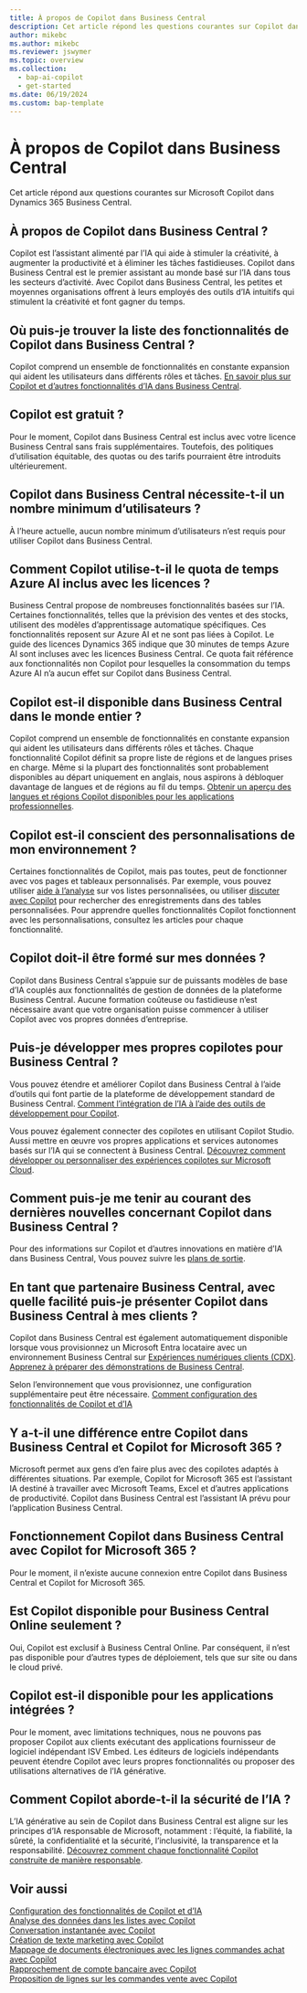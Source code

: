 ```yaml
---
title: À propos de Copilot dans Business Central
description: Cet article répond les questions courantes sur Copilot dans Business Central.
author: mikebc
ms.author: mikebc
ms.reviewer: jswymer
ms.topic: overview
ms.collection:
  - bap-ai-copilot
  - get-started
ms.date: 06/19/2024
ms.custom: bap-template
---
```


# À propos de Copilot dans Business Central

Cet article répond aux questions courantes sur Microsoft Copilot dans Dynamics 365 Business Central.

## À propos de Copilot dans Business Central ?

Copilot est l’assistant alimenté par l’IA qui aide à stimuler la créativité, à augmenter la productivité et à éliminer les tâches fastidieuses. Copilot dans Business Central est le premier assistant au monde basé sur l’IA dans tous les secteurs d’activité. Avec Copilot dans Business Central, les petites et moyennes organisations offrent à leurs employés des outils d’IA intuitifs qui stimulent la créativité et font gagner du temps.

## Où puis-je trouver la liste des fonctionnalités de Copilot dans Business Central ?

Copilot comprend un ensemble de fonctionnalités en constante expansion qui aident les utilisateurs dans différents rôles et tâches. [En savoir plus sur Copilot et d’autres fonctionnalités d’IA dans Business Central](https://aka.ms/BCAI).

## Copilot est gratuit ?

Pour le moment, Copilot dans Business Central est inclus avec votre licence Business Central sans frais supplémentaires. Toutefois, des politiques d’utilisation équitable, des quotas ou des tarifs pourraient être introduits ultérieurement.

## Copilot dans Business Central nécessite-t-il un nombre minimum d’utilisateurs ?

À l’heure actuelle, aucun nombre minimum d’utilisateurs n’est requis pour utiliser Copilot dans Business Central.

## Comment Copilot utilise-t-il le quota de temps Azure AI inclus avec les licences ?

Business Central propose de nombreuses fonctionnalités basées sur l’IA. Certaines fonctionnalités, telles que la prévision des ventes et des stocks, utilisent des modèles d’apprentissage automatique spécifiques. Ces fonctionnalités reposent sur Azure AI et ne sont pas liées à Copilot. Le guide des licences Dynamics 365 indique que 30 minutes de temps Azure AI sont incluses avec les licences Business Central. Ce quota fait référence aux fonctionnalités non Copilot pour lesquelles la consommation du temps Azure AI n’a aucun effet sur Copilot dans Business Central.

## Copilot est-il disponible dans Business Central dans le monde entier ?

Copilot comprend un ensemble de fonctionnalités en constante expansion qui aident les utilisateurs dans différents rôles et tâches. Chaque fonctionnalité Copilot définit sa propre liste de régions et de langues prises en charge. Même si la plupart des fonctionnalités sont probablement disponibles au départ uniquement en anglais, nous aspirons à débloquer davantage de langues et de régions au fil du temps. [Obtenir un aperçu des langues et régions Copilot disponibles pour les applications professionnelles](https://dynamics.microsoft.com/availability-reports/copilotreport).

## Copilot est-il conscient des personnalisations de mon environnement ?

Certaines fonctionnalités de Copilot, mais pas toutes, peut de fonctionner avec vos pages et tableaux personnalisés. Par exemple, vous pouvez utiliser [aide à l’analyse](analysis-assist.md) sur vos listes personnalisées, ou utiliser [discuter avec Copilot](chat-with-copilot.md) pour rechercher des enregistrements dans des tables personnalisées. Pour apprendre quelles fonctionnalités Copilot fonctionnent avec les personnalisations, consultez les articles pour chaque fonctionnalité.

## Copilot doit-il être formé sur mes données ?

Copilot dans Business Central s’appuie sur de puissants modèles de base d’IA couplés aux fonctionnalités de gestion de données de la plateforme Business Central. Aucune formation coûteuse ou fastidieuse n’est nécessaire avant que votre organisation puisse commencer à utiliser Copilot avec vos propres données d’entreprise.

## Puis-je développer mes propres copilotes pour Business Central ?

Vous pouvez étendre et améliorer Copilot dans Business Central à l’aide d’outils qui font partie de la plateforme de développement standard de Business Central. [Comment l’intégration de l’IA à l’aide des outils de développement pour Copilot](/dynamics365/business-central/dev-itpro/developer/ai-integration-landing-page).

Vous pouvez également connecter des copilotes en utilisant Copilot Studio. Aussi mettre en œuvre vos propres applications et services autonomes basés sur l’IA qui se connectent à Business Central. [Découvrez comment développer ou personnaliser des expériences copilotes sur Microsoft Cloud](/microsoft-cloud/dev/copilot/overview).

## Comment puis-je me tenir au courant des dernières nouvelles concernant Copilot dans Business Central ?

Pour des informations sur Copilot et d’autres innovations en matière d’IA dans Business Central, Vous pouvez suivre les [plans de sortie](https://aka.ms/BCReleasePlan).

## En tant que partenaire Business Central, avec quelle facilité puis-je présenter Copilot dans Business Central à mes clients ?

Copilot dans Business Central est également automatiquement disponible lorsque vous provisionnez un Microsoft Entra locataire avec un environnement Business Central sur [Expériences numériques clients (CDX)](https://aka.ms/CDX). [Apprenez à préparer des démonstrations de Business Central](/dynamics365/business-central/dev-itpro/administration/demo-environment).

Selon l’environnement que vous provisionnez, une configuration supplémentaire peut être nécessaire. [Comment configuration des fonctionnalités de Copilot et d’IA](/dynamics365/business-central/enable-ai)

## Y a-t-il une différence entre Copilot dans Business Central et Copilot for Microsoft 365 ?

Microsoft permet aux gens d’en faire plus avec des copilotes adaptés à différentes situations. Par exemple, Copilot for Microsoft 365 est l’assistant IA destiné à travailler avec Microsoft Teams, Excel et d’autres applications de productivité. Copilot dans Business Central est l’assistant IA prévu pour l’application Business Central.

## Fonctionnement Copilot dans Business Central avec Copilot for Microsoft 365 ?

Pour le moment, il n’existe aucune connexion entre Copilot dans Business Central et Copilot for Microsoft 365.

## Est Copilot disponible pour Business Central Online seulement ?

Oui, Copilot est exclusif à Business Central Online. Par conséquent, il n’est pas disponible pour d’autres types de déploiement, tels que sur site ou dans le cloud privé.

## Copilot est-il disponible pour les applications intégrées ?

Pour le moment, avec limitations techniques, nous ne pouvons pas proposer Copilot aux clients exécutant des applications fournisseur de logiciel indépendant ISV Embed. Les éditeurs de logiciels indépendants peuvent étendre Copilot avec leurs propres fonctionnalités ou proposer des utilisations alternatives de l’IA générative.

## Comment Copilot aborde-t-il la sécurité de l’IA ?

L’IA générative au sein de Copilot dans Business Central est aligne sur les principes d’IA responsable de Microsoft, notamment : l’équité, la fiabilité, la sûreté, la confidentialité et la sécurité, l’inclusivité, la transparence et la responsabilité. [Découvrez comment chaque fonctionnalité Copilot construite de manière responsable](responsible-ai-overview.md).

## Voir aussi

[Configuration des fonctionnalités de Copilot et d’IA](enable-ai.md)  
[Analyse des données dans les listes avec Copilot](analysis-assist.md)  
[Conversation instantanée avec Copilot](chat-with-copilot.md)  
[Création de texte marketing avec Copilot](item-marketing-text.md)  
[Mappage de documents électroniques avec les lignes commandes achat avec Copilot](map-edocuments-with-copilot.md)  
[Rapprochement de compte bancaire avec Copilot](bank-reconciliation-with-copilot.md)  
[Proposition de lignes sur les commandes vente avec Copilot](sales-suggest-sales-lines-with-copilot.md)
